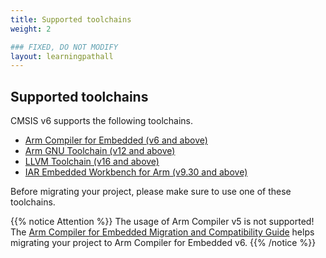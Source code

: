 ```yaml
---
title: Supported toolchains
weight: 2

### FIXED, DO NOT MODIFY
layout: learningpathall
---
```


## Supported toolchains

CMSIS v6 supports the following toolchains.

- [Arm Compiler for Embedded (v6 and above)](https://developer.arm.com/Tools%20and%20Software/Arm%20Compiler%20for%20Embedded)
- [Arm GNU Toolchain (v12 and above)](https://developer.arm.com/Tools%20and%20Software/GNU%20Toolchain)
- [LLVM Toolchain (v16 and above)](https://developer.arm.com/Tools%20and%20Software/LLVM%20Toolchain)
- [IAR Embedded Workbench for Arm (v9.30 and above)](https://www.iar.com/ewarm)

Before migrating your project, please make sure to use one of these toolchains.

{{% notice Attention %}}
The usage of Arm Compiler v5 is not supported! The [Arm Compiler for Embedded Migration and Compatibility Guide](https://developer.arm.com/documentation/100068/latest/Migrating-from-Arm-Compiler-5-to-Arm-Compiler-for-Embedded-6) helps migrating your project to Arm Compiler for Embedded v6.
{{% /notice %}}

